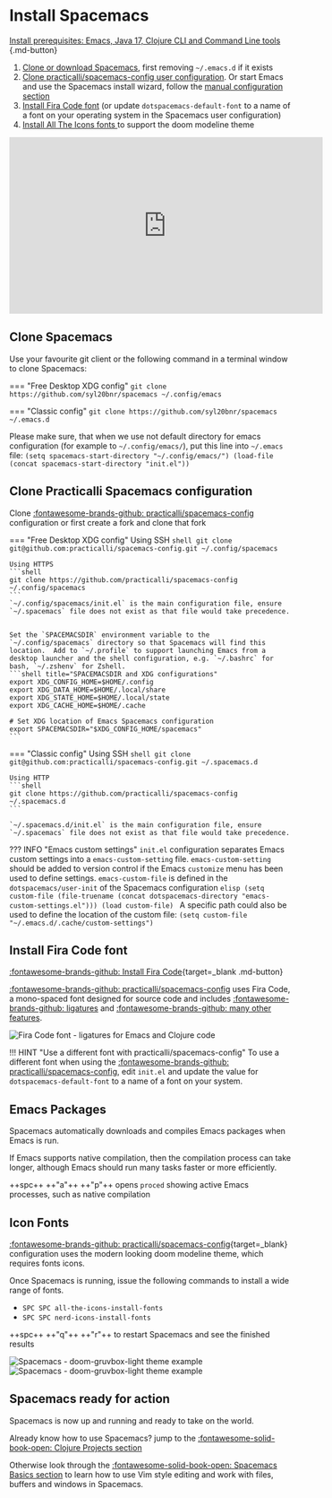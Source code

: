 # Install Spacemacs

[Install prerequisites: Emacs, Java 17, Clojure CLI and Command Line tools ](/spacemacs/install-spacemacs/pre-install/){.md-button}

1. [Clone or download Spacemacs](#clone-spacemacs), first removing `~/.emacs.d` if it exists
2. [Clone practicalli/spacemacs-config user configuration](#clone-practicalli-spacemacs-configuration).  Or start Emacs and use the Spacemacs install wizard, follow the [manual configuration section](manual-configuration/)
3. [Install Fira Code font](#install-fira-code-font) (or update `dotspacemacs-default-font` to a name of a font on your operating system in the Spacemacs user configuration)
4. [Install All The Icons fonts ](#all-the-icon-fonts) to support the doom modeline theme

<p style="text-align:center">
<iframe width="560" height="315" src="https://www.youtube.com/embed/rZNYLGw1qFk" title="YouTube video player" frameborder="0" allow="accelerometer; autoplay; clipboard-write; encrypted-media; gyroscope; picture-in-picture" allowfullscreen></iframe>
</p>


## Clone Spacemacs

Use your favourite git client or the following command in a terminal window to clone Spacemacs:

=== "Free Desktop XDG config"
    ```
    git clone https://github.com/syl20bnr/spacemacs ~/.config/emacs
    ```

=== "Classic config"
    ```
    git clone https://github.com/syl20bnr/spacemacs ~/.emacs.d
    ```

Please make sure, that when we use not default directory for emacs configuration (for example to `~/.config/emacs/`), put this line into `~/.emacs` file:
    ```
    (setq spacemacs-start-directory "~/.config/emacs/")
    (load-file (concat spacemacs-start-directory "init.el"))
    ```

##  Clone Practicalli Spacemacs configuration

Clone [:fontawesome-brands-github: practicalli/spacemacs-config](https://github.com/practicalli/spacemacs-config) configuration or first create a fork and clone that fork

=== "Free Desktop XDG config"
    Using SSH
    ```shell
    git clone git@github.com:practicalli/spacemacs-config.git ~/.config/spacemacs
    ```

    Using HTTPS
    ```shell
    git clone https://github.com/practicalli/spacemacs-config ~/.config/spacemacs
    ```
    `~/.config/spacemacs/init.el` is the main configuration file, ensure `~/.spacemacs` file does not exist as that file would take precedence.


    Set the `SPACEMACSDIR` environment variable to the `~/.config/spacemacs` directory so that Spacemacs will find this location.  Add to `~/.profile` to support launching Emacs from a desktop launcher and the shell configuration, e.g. `~/.bashrc` for bash, `~/.zshenv` for Zshell.
    ```shell title="SPACEMACSDIR and XDG configurations"
    export XDG_CONFIG_HOME=$HOME/.config
    export XDG_DATA_HOME=$HOME/.local/share
    export XDG_STATE_HOME=$HOME/.local/state
    export XDG_CACHE_HOME=$HOME/.cache

    # Set XDG location of Emacs Spacemacs configuration
    export SPACEMACSDIR="$XDG_CONFIG_HOME/spacemacs"
    ```

=== "Classic config"
    Using SSH
    ```shell
    git clone git@github.com:practicalli/spacemacs-config.git ~/.spacemacs.d
    ```

    Using HTTP
    ```shell
    git clone https://github.com/practicalli/spacemacs-config ~/.spacemacs.d
    ```

    `~/.spacemacs.d/init.el` is the main configuration file, ensure `~/.spacemacs` file does not exist as that file would take precedence.


??? INFO "Emacs custom settings"
    `init.el` configuration separates Emacs custom settings into a `emacs-custom-setting` file.  `emacs-custom-setting` should be added to version control if the Emacs `customize` menu has been used to define settings.
    `emacs-custom-file` is defined in the `dotspacemacs/user-init` of the Spacemacs configuration
    ```elisp
      (setq custom-file (file-truename (concat dotspacemacs-directory "emacs-custom-settings.el")))
      (load custom-file)
    ```
    A specific path could also be used to define the location of the custom file: `(setq custom-file "~/.emacs.d/.cache/custom-settings")`


## Install Fira Code font

[:fontawesome-brands-github: Install Fira Code](https://github.com/tonsky/FiraCode/wiki/Installing){target=_blank .md-button}

[:fontawesome-brands-github: practicalli/spacemacs-config](https://github.com/practicalli/spacemacs-config) uses Fira Code, a mono-spaced font designed for source code and includes [:fontawesome-brands-github: ligatures](https://github.com/tonsky/FiraCode#whats-in-the-box) and [:fontawesome-brands-github: many other features](https://github.com/tonsky/FiraCode#whats-in-the-box).

![Fira Code font - ligatures for Emacs and Clojure code](https://github.com/practicalli/graphic-design/blob/live/clojure/fira-code-font-clojure-ligatures.png?raw=true)

!!! HINT "Use a different font with practicalli/spacemacs-config"
    To use a different font when using the [:fontawesome-brands-github: practicalli/spacemacs-config](https://github.com/practicalli/spacemacs-config), edit `init.el` and update the value for `dotspacemacs-default-font` to a name of a font on your system.


## Emacs Packages

Spacemacs automatically downloads and compiles Emacs packages when Emacs is run.

If Emacs supports native compilation, then the compilation process can take longer, although Emacs should run many tasks faster or more efficiently.

++spc++ ++"a"++ ++"p"++ opens `proced` showing active Emacs processes, such as native compilation




## Icon Fonts

[:fontawesome-brands-github: practicalli/spacemacs-config](https://github.com/practicalli/spacemacs-config){target=_blank} configuration uses the modern looking doom modeline theme, which requires fonts icons.

Once Spacemacs is running, issue the following commands to install a wide range of fonts.

- `SPC SPC all-the-icons-install-fonts`
- `SPC SPC nerd-icons-install-fonts`

++spc++ ++"q"++ ++"r"++ to restart Spacemacs and see the finished results

![Spacemacs - doom-gruvbox-light theme example](https://github.com/practicalli/graphic-design/blob/live/editors/spacemacs/screenshots/spacemacs-theme-doom-gruvbox-example-light.png?raw=true#only-light)
![Spacemacs - doom-gruvbox-light theme example](https://github.com/practicalli/graphic-design/blob/live/editors/spacemacs/screenshots/spacemacs-theme-doom-gruvbox-example-dark.png?raw=true#only-dark)


## Spacemacs ready for action

Spacemacs is now up and running and ready to take on the world.

Already know how to use Spacemacs? jump to the [:fontawesome-solid-book-open: Clojure Projects section](/spacemacs/clojure-projects/)

Otherwise look through the [:fontawesome-solid-book-open: Spacemacs Basics section](/spacemacs/spacemacs-basics/) to learn how to use Vim style editing and work with files, buffers and windows in Spacemacs.
